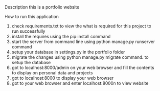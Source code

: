
Description
this is a portfolio website

How to run this application

1. check requirements.txt to view the what is required for this project to run successfully
2. install the requires using the pip install command
3. start the server from command line using python manage.py runserver command
4. setup your database in settings.py in the portfolio folder
5. migrate the changes using python manage.py migrate command. to setup the database
6. got to localhost:8000/admin on your web browser and fill the contents to display on personal data and projects
7. got to  localhost:8000 to display your web browser
8. got to your web browser and enter localhost:8000n to view website